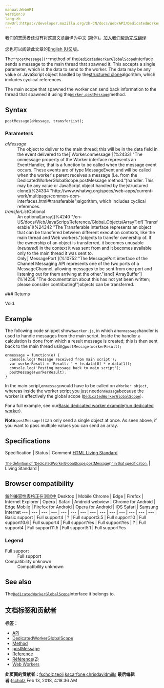 ```yaml
---
manual:WebAPI
version:0
lang:zh
rawUrl:https://developer.mozilla.org/zh-CN/docs/Web/API/DedicatedWorkerGlobalScope/postMessage
---
```




<bdi>我们的志愿者还没有将这篇文章翻译为<bdi>中文 (简体)</bdi>。[加入我们帮助完成翻译](%24340 "")<br></br>您也可以阅读此文章的[English (US)](%24341 "")版。</bdi>






The`**postMessage()**`method of the[`DedicatedWorkerGlobalScope`](%24307 "The DedicatedWorkerGlobalScope object (the Worker global scope) is accessible through the self keyword. Some additional global functions, namespaces objects, and constructors, not typically associated with the worker global scope, but available on it, are listed in the JavaScript Reference. See also: Functions available to workers.")interface sends a message to the main thread that spawned it. This accepts a single parameter, which is the data to send to the worker. The data may be any value or JavaScript object handled by the[structured clone](%24334 "http://www.whatwg.org/specs/web-apps/current-work/multipage/common-dom-interfaces.html#transferable")algorithm, which includes cyclical references.



The main scope that spawned the worker can send back information to the thread that spawned it using the[`Worker.postMessage`](%24329 "The postMessage() method of the Worker interface sends a message to the worker's inner scope. This accepts a single parameter, which is the data to send to the worker. The data may be any value or JavaScript object handled by the structured clone algorithm, which includes cyclical references.")method.


## Syntax<a name="Syntax"></a>

```
postMessage(aMessage, transferList);
```

### Parameters<a name="Parameters"></a>
<dl><dt id=''><em>aMessage</em></dt><dd>The object to deliver to the main thread; this will be in the data field in the event delivered to the[`Worker.onmessage`](%24331 "The onmessage property of the Worker interface represents an EventHandler, that is a function to be called when the message event occurs. These events are of type MessageEvent and will be called when the worker's parent receives a message (i.e. from the DedicatedWorkerGlobalScope.postMessage method.")handler. This may be any value or JavaScript object handled by the[structured clone](%24334 "http://www.whatwg.org/specs/web-apps/current-work/multipage/common-dom-interfaces.html#transferable")algorithm, which includes cyclical references.</dd><dt id=''><em>transferList</em>Optional</dt><dd>An optional[array](%4240 "/en-US/docs/Web/JavaScript/Reference/Global_Objects/Array")of[`Transferable`](%24342 "The Transferable interface represents an object that can be transfered between different execution contexts, like the main thread and Web workers.")objects to transfer ownership of. If the ownership of an object is transferred, it becomes unusable (<em>neutered</em>) in the context it was sent from and it becomes available only to the main thread it was sent to.</dd><dd>Only[`MessagePort`](%10752 "The MessagePort interface of the Channel Messaging API represents one of the two ports of a MessageChannel, allowing messages to be sent from one port and listening out for them arriving at the other.")and[`ArrayBuffer`](%14256 "The documentation about this has not yet been written; please consider contributing!")objects can be transferred.</dd></dl>
### Returns<a name="Returns"></a>


Void.


## Example<a name="Example"></a>


The following code snippet shows`worker.js`, in which an`onmessage`handler is used to handle messages from the main script. Inside the handler a calculation is done from which a result message is created; this is then sent back to the main thread using`postMessage(workerResult);`


```
onmessage = function(e) {
  console.log('Message received from main script');
  var workerResult = 'Result: ' + (e.data[0] * e.data[1]);
  console.log('Posting message back to main script');
  postMessage(workerResult);
}
```


In the main script,`onmessage`would have to be called on a`Worker object`, whereas inside the worker script you just need`onmessage`because the worker is effectively the global scope ([`DedicatedWorkerGlobalScope`](%24307 "The DedicatedWorkerGlobalScope object (the Worker global scope) is accessible through the self keyword. Some additional global functions, namespaces objects, and constructors, not typically associated with the worker global scope, but available on it, are listed in the JavaScript Reference. See also: Functions available to workers.")).



For a full example, see our[Basic dedicated worker example](%3387 "")([run dedicated worker](%3388 "")).



**Note**:`postMessage()`can only send a single object at once. As seen above, if you want to pass multiple values you can send an array.



## Specifications<a name="Specifications"></a>
Specification | Status | Comment 
[HTML Living Standard<br></br><small>The definition of &#39;DedicatedWorkerGlobalScope.postMessage()&#39; in that specification.</small>](%24343 "") | Living Standard |  


## Browser compatibility<a name="Browser_compatibility"></a>
[新的兼容性表格正在测试中<i></i>](%3360 "")
<abbr>Desktop<i></i></abbr> | <abbr>Mobile<i></i></abbr> 
<abbr>Chrome<i></i></abbr> | <abbr>Edge<i></i></abbr> | <abbr>Firefox<i></i></abbr> | <abbr>Internet Explorer<i></i></abbr> | <abbr>Opera<i></i></abbr> | <abbr>Safari<i></i></abbr> | <abbr>Android webview<i></i></abbr> | <abbr>Chrome for Android<i></i></abbr> | <abbr>Edge Mobile<i></i></abbr> | <abbr>Firefox for Android<i></i></abbr> | <abbr>Opera for Android<i></i></abbr> | <abbr>iOS Safari<i></i></abbr> | <abbr>Samsung Internet<i></i></abbr> 
 ---  |  ---  |  ---  |  ---  |  ---  |  ---  |  ---  |  ---  |  ---  |  ---  |  ---  |  ---  |  ---  |  ---  | 
Basic support | <abbr>Full support</abbr>4 | <abbr>?</abbr> | <abbr>Full support</abbr>3.5 | <abbr>Full support</abbr>10 | <abbr>Full support</abbr>10.6 | <abbr>Full support</abbr>4 | <abbr>Full support</abbr>Yes | <abbr>Full support</abbr>Yes | <abbr>?</abbr> | <abbr>Full support</abbr>4 | <abbr>Full support</abbr>11.5 | <abbr>Full support</abbr>5.1 | <abbr>Full support</abbr>Yes 


### Legend<a name="Legend"></a>
<dl><dt id=''><abbr>Full support</abbr></dt><dd>Full support</dd><dt id=''><abbr>Compatibility unknown</abbr></dt><dd>Compatibility unknown</dd></dl>

## See also<a name="See_also"></a>


The[`DedicatedWorkerGlobalScope`](%24307 "The DedicatedWorkerGlobalScope object (the Worker global scope) is accessible through the self keyword. Some additional global functions, namespaces objects, and constructors, not typically associated with the worker global scope, but available on it, are listed in the JavaScript Reference. See also: Functions available to workers.")interface it belongs to.




## 文档标签和贡献者
**标签：**
* [API](%50 "")
* [DedicatedWorkerGlobalScope](%6949 "")
* [Method](%14476 "")
* [postMessage](%24344 "")
* [Reference](%3381 "")
* [Référence(2)](%3892 "")
* [Web Workers](%3395 "")

**此页面的贡献者：**[fscholz](%60 ""),[teoli](%160 ""),[kscarfone](%3900 ""),[chrisdavidmills](%3495 "")
**最后编辑者:**[fscholz](%60 ""),<time>Feb 13, 2018, 4:18:36 AM</time>


